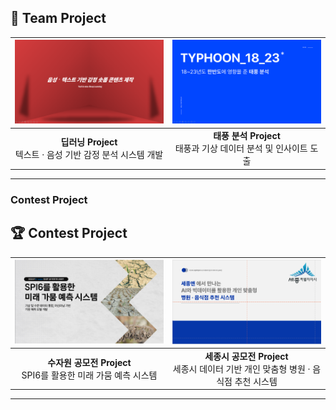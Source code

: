 ## 📂 Team Project  
| [<img src="딥러닝.png" width="387px" alt="딥러닝 프로젝트">](텍스트%2C%20음성%20감정%20딥러닝%20피피티.pdf) | [<img src="태풍.png" width="387px" alt="SQL 태풍 분석 프로젝트">](태풍%20분석.pdf) |  
|:---------------------------------------:|:---------------------------------------:|  
| **딥러닝 Project**<br>텍스트 · 음성 기반 감정 분석 시스템 개발 | **태풍 분석 Project**<br>태풍과 기상 데이터 분석 및 인사이트 도출 |


---

### Contest Project  
## 🏆 Contest Project  
| [<img src="수자원공모전1.png" width="387px" alt="수자원 공모전">](K_water%20최종%20공모전%20피피티.pdf) | [<img src="ppt1.png" width="387px" alt="세종시 공모전">](세종시%20공모전.pdf) |  
|:---------------------------------------:|:---------------------------------------:|  
| **수자원 공모전 Project**<br>SPI6를 활용한 미래 가뭄 예측 시스템 | **세종시 공모전 Project**<br>세종시 데이터 기반 개인 맞춤형 병원 · 음식점 추천 시스템 |


---

